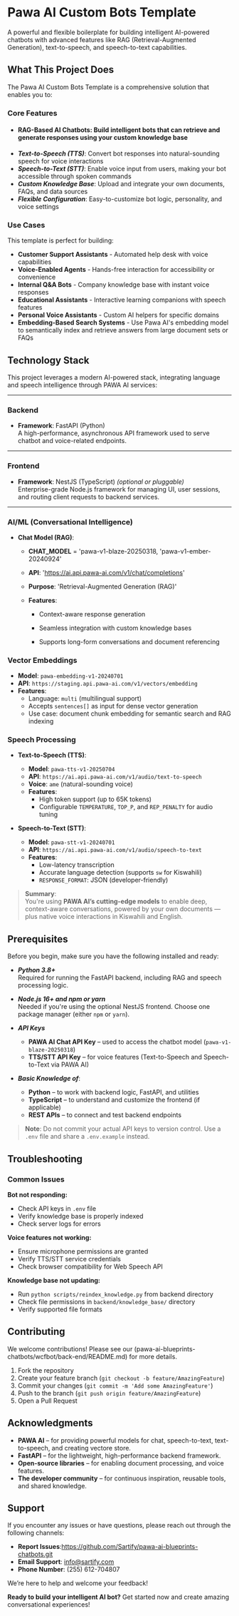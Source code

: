 # Pawa AI Custom Bots Template

A powerful and flexible boilerplate for building intelligent AI-powered chatbots with advanced features like RAG (Retrieval-Augmented Generation), text-to-speech, and speech-to-text capabilities.

##  What This Project Does

The Pawa AI Custom Bots Template is a comprehensive solution that enables you to:

### Core Features
- #### RAG-Based AI Chatbots: Build intelligent bots that can retrieve and generate responses using your custom knowledge base
- ***Text-to-Speech (TTS)***: Convert bot responses into natural-sounding speech for voice interactions
- ***Speech-to-Text (STT)***: Enable voice input from users, making your bot accessible through spoken commands
- ***Custom Knowledge Base***: Upload and integrate your own documents, FAQs, and data sources
- ***Flexible Configuration***: Easy-to-customize bot logic, personality, and voice settings

### Use Cases
This template is perfect for building:
- **Customer Support Assistants** - Automated help desk with voice capabilities
- **Voice-Enabled Agents** - Hands-free interaction for accessibility or convenience  
- **Internal Q&A Bots** - Company knowledge base with instant voice responses
- **Educational Assistants** - Interactive learning companions with speech features
- **Personal Voice Assistants** - Custom AI helpers for specific domains
- **Embedding-Based Search Systems** - Use Pawa AI's embedding model to semantically index and retrieve answers from large document sets or FAQs

##  Technology Stack

This project leverages a modern AI-powered stack, integrating language and speech intelligence through PAWA AI services:

---

###  **Backend**
- **Framework**: FastAPI (Python)  
  A high-performance, asynchronous API framework used to serve chatbot and voice-related endpoints.

---

###  **Frontend**
- **Framework**: NestJS (TypeScript) *(optional or pluggable)*  
  Enterprise-grade Node.js framework for managing UI, user sessions, and routing client requests to backend services.

---

### **AI/ML (Conversational Intelligence)**

- **Chat Model (RAG)**:
   - **CHAT_MODEL** = 'pawa-v1-blaze-20250318, 'pawa-v1-ember-20240924'

    - **API**: 'https://ai.api.pawa-ai.com/v1/chat/completions'

    - **Purpose**: 'Retrieval-Augmented Generation (RAG)'

    - **Features**:

        - Context-aware response generation

        - Seamless integration with custom knowledge bases

        - Supports long-form conversations and document referencing


### **Vector Embeddings**

- **Model**: `pawa-embedding-v1-20240701`
- **API**: `https://staging.api.pawa-ai.com/v1/vectors/embedding`
- **Features**:
  - Language: `multi` (multilingual support)
  - Accepts `sentences[]` as input for dense vector generation
  - Use case: document chunk embedding for semantic search and RAG indexing

### **Speech Processing**

- **Text-to-Speech (TTS)**:
  - **Model**: `pawa-tts-v1-20250704`
  - **API**: `https://ai.api.pawa-ai.com/v1/audio/text-to-speech`
  - **Voice**: `ame` (natural-sounding voice)
  - **Features**:
    - High token support (up to 65K tokens)
    - Configurable `TEMPERATURE`, `TOP_P`, and `REP_PENALTY` for audio tuning

- **Speech-to-Text (STT)**:
  - **Model**: `pawa-stt-v1-20240701`
  - **API**: `https://ai.api.pawa-ai.com/v1/audio/speech-to-text`
  - **Features**:
    - Low-latency transcription
    - Accurate language detection (supports `sw` for Kiswahili)
    - `RESPONSE_FORMAT`: JSON (developer-friendly)

>  **Summary**:  
> You're using **PAWA AI’s cutting-edge models** to enable deep, context-aware conversations, powered by your own documents — plus native voice interactions in Kiswahili and English.


##  Prerequisites

Before you begin, make sure you have the following installed and ready:

- ***Python 3.8+***  
  Required for running the FastAPI backend, including RAG and speech processing logic.

- ***Node.js 16+ and npm or yarn***  
  Needed if you're using the optional NestJS frontend. Choose one package manager (either `npm` or `yarn`).

- ***API Keys***  
  - **PAWA AI Chat API Key** – used to access the chatbot model (`pawa-v1-blaze-20250318`)
  - **TTS/STT API Key** – for voice features (Text-to-Speech and Speech-to-Text via PAWA AI)

- ***Basic Knowledge of***:
  - **Python** – to work with backend logic, FastAPI, and utilities
  - **TypeScript** – to understand and customize the frontend (if applicable)
  - **REST APIs** – to connect and test backend endpoints

>  **Note**: Do not commit your actual API keys to version control. Use a `.env` file and share a `.env.example` instead.

##  Troubleshooting

### Common Issues

**Bot not responding:**
- Check API keys in `.env` file
- Verify knowledge base is properly indexed
- Check server logs for errors

**Voice features not working:**
- Ensure microphone permissions are granted
- Verify TTS/STT service credentials
- Check browser compatibility for Web Speech API

**Knowledge base not updating:**
- Run `python scripts/reindex_knowledge.py` from backend directory
- Check file permissions in `backend/knowledge_base/` directory
- Verify supported file formats


##  Contributing

We welcome contributions! Please see our (pawa-ai-blueprints-chatbots/wcfbot/back-end/README.md) for more details.

1. Fork the repository
2. Create your feature branch (`git checkout -b feature/AmazingFeature`)
3. Commit your changes (`git commit -m 'Add some AmazingFeature'`)
4. Push to the branch (`git push origin feature/AmazingFeature`)
5. Open a Pull Request

##  Acknowledgments

- **PAWA AI** – for providing powerful models for chat, speech-to-text, text-to-speech, and creating vectore store.
- **FastAPI** – for the lightweight, high-performance backend framework.
- **Open-source libraries** – for enabling document processing, and voice features.
- **The developer community** – for continuous inspiration, reusable tools, and shared knowledge.

##  Support

If you encounter any issues or have questions, please reach out through the following channels:

- **Report Issues**:https://github.com/Sartify/pawa-ai-blueprints-chatbots.git  
- **Email Support**: info@sartify.com
- **Phone Number**: (255) 612-704807

We’re here to help and welcome your feedback!

**Ready to build your intelligent AI bot?** Get started now and create amazing conversational experiences! 